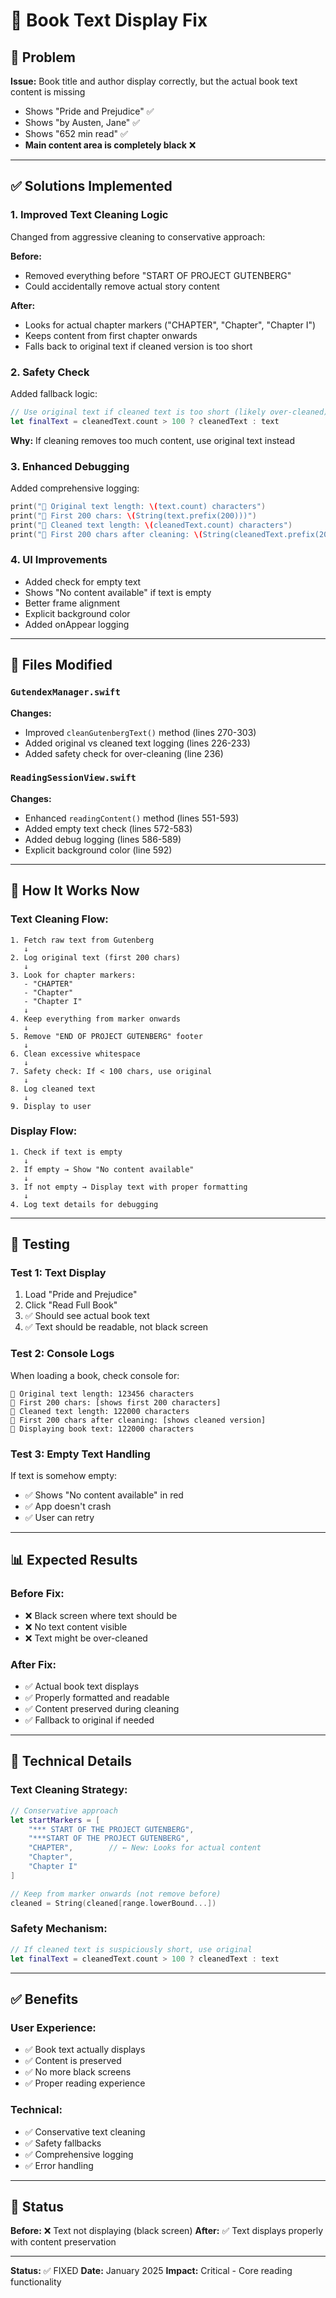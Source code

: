 # 📖 Book Text Display Fix

## 🐛 Problem

**Issue:** Book title and author display correctly, but the actual book text content is missing
- Shows "Pride and Prejudice" ✅
- Shows "by Austen, Jane" ✅
- Shows "652 min read" ✅
- **Main content area is completely black** ❌

---

## ✅ Solutions Implemented

### 1. **Improved Text Cleaning Logic**
Changed from aggressive cleaning to conservative approach:

**Before:**
- Removed everything before "START OF PROJECT GUTENBERG"
- Could accidentally remove actual story content

**After:**
- Looks for actual chapter markers ("CHAPTER", "Chapter", "Chapter I")
- Keeps content from first chapter onwards
- Falls back to original text if cleaned version is too short

### 2. **Safety Check**
Added fallback logic:
```swift
// Use original text if cleaned text is too short (likely over-cleaned)
let finalText = cleanedText.count > 100 ? cleanedText : text
```

**Why:** If cleaning removes too much content, use original text instead

### 3. **Enhanced Debugging**
Added comprehensive logging:
```swift
print("📄 Original text length: \(text.count) characters")
print("📄 First 200 chars: \(String(text.prefix(200)))")
print("📄 Cleaned text length: \(cleanedText.count) characters")
print("📄 First 200 chars after cleaning: \(String(cleanedText.prefix(200)))")
```

### 4. **UI Improvements**
- Added check for empty text
- Shows "No content available" if text is empty
- Better frame alignment
- Explicit background color
- Added onAppear logging

---

## 📂 Files Modified

### `GutendexManager.swift`
**Changes:**
- Improved `cleanGutenbergText()` method (lines 270-303)
- Added original vs cleaned text logging (lines 226-233)
- Added safety check for over-cleaning (line 236)

### `ReadingSessionView.swift`
**Changes:**
- Enhanced `readingContent()` method (lines 551-593)
- Added empty text check (lines 572-583)
- Added debug logging (lines 586-589)
- Explicit background color (line 592)

---

## 🎯 How It Works Now

### Text Cleaning Flow:
```
1. Fetch raw text from Gutenberg
   ↓
2. Log original text (first 200 chars)
   ↓
3. Look for chapter markers:
   - "CHAPTER"
   - "Chapter"
   - "Chapter I"
   ↓
4. Keep everything from marker onwards
   ↓
5. Remove "END OF PROJECT GUTENBERG" footer
   ↓
6. Clean excessive whitespace
   ↓
7. Safety check: If < 100 chars, use original
   ↓
8. Log cleaned text
   ↓
9. Display to user
```

### Display Flow:
```
1. Check if text is empty
   ↓
2. If empty → Show "No content available"
   ↓
3. If not empty → Display text with proper formatting
   ↓
4. Log text details for debugging
```

---

## 🧪 Testing

### Test 1: Text Display
1. Load "Pride and Prejudice"
2. Click "Read Full Book"
3. ✅ Should see actual book text
4. ✅ Text should be readable, not black screen

### Test 2: Console Logs
When loading a book, check console for:
```
📄 Original text length: 123456 characters
📄 First 200 chars: [shows first 200 characters]
📄 Cleaned text length: 122000 characters
📄 First 200 chars after cleaning: [shows cleaned version]
📖 Displaying book text: 122000 characters
```

### Test 3: Empty Text Handling
If text is somehow empty:
- ✅ Shows "No content available" in red
- ✅ App doesn't crash
- ✅ User can retry

---

## 📊 Expected Results

### Before Fix:
- ❌ Black screen where text should be
- ❌ No text content visible
- ❌ Text might be over-cleaned

### After Fix:
- ✅ Actual book text displays
- ✅ Properly formatted and readable
- ✅ Content preserved during cleaning
- ✅ Fallback to original if needed

---

## 🔧 Technical Details

### Text Cleaning Strategy:
```swift
// Conservative approach
let startMarkers = [
    "*** START OF THE PROJECT GUTENBERG",
    "***START OF THE PROJECT GUTENBERG",
    "CHAPTER",        // ← New: Looks for actual content
    "Chapter",
    "Chapter I"
]

// Keep from marker onwards (not remove before)
cleaned = String(cleaned[range.lowerBound...])
```

### Safety Mechanism:
```swift
// If cleaned text is suspiciously short, use original
let finalText = cleanedText.count > 100 ? cleanedText : text
```

---

## ✅ Benefits

### User Experience:
- ✅ Book text actually displays
- ✅ Content is preserved
- ✅ No more black screens
- ✅ Proper reading experience

### Technical:
- ✅ Conservative text cleaning
- ✅ Safety fallbacks
- ✅ Comprehensive logging
- ✅ Error handling

---

## 🚀 Status

**Before:** ❌ Text not displaying (black screen)
**After:** ✅ Text displays properly with content preservation

---

**Status:** ✅ FIXED
**Date:** January 2025
**Impact:** Critical - Core reading functionality


